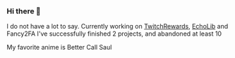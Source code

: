 ### Hi there 👋

I do not have a lot to say.
Currently working on [TwitchRewards](https://github.com/Gameoholic/TwitchRewards), [EchoLib](https://github.com/Gameoholic/EchoLib) and Fancy2FA
I've successfully finished 2 projects, and abandoned at least 10


My favorite anime is Better Call Saul
